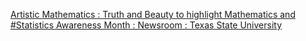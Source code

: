 [Artistic Mathematics : Truth and Beauty to highlight Mathematics and #Statistics Awareness Month : Newsroom : Texas State University](https://qi.tc/qi/112645)
